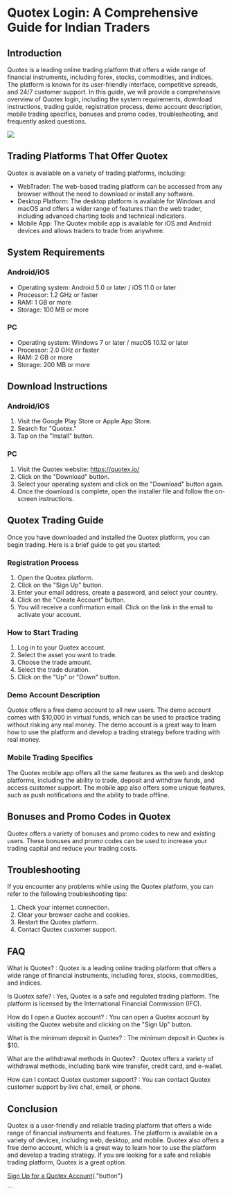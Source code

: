 # Quotex Login: A Comprehensive Guide for Indian Traders

## Introduction

Quotex is a leading online trading platform that offers a wide range of
financial instruments, including forex, stocks, commodities, and
indices. The platform is known for its user-friendly interface,
competitive spreads, and 24/7 customer support. In this guide, we will
provide a comprehensive overview of Quotex login, including the system
requirements, download instructions, trading guide, registration
process, demo account description, mobile trading specifics, bonuses and
promo codes, troubleshooting, and frequently asked questions.

[![](https://static.quotex.io/files/3_en/300_250.jpg)](https://traff.sbs/brokerqxlid)

## Trading Platforms That Offer Quotex

Quotex is available on a variety of trading platforms, including:

-   WebTrader: The web-based trading platform can be accessed from any
    browser without the need to download or install any software.
-   Desktop Platform: The desktop platform is available for Windows and
    macOS and offers a wider range of features than the web trader,
    including advanced charting tools and technical indicators.
-   Mobile App: The Quotex mobile app is available for iOS and Android
    devices and allows traders to trade from anywhere.

## System Requirements

### Android/iOS

-   Operating system: Android 5.0 or later / iOS 11.0 or later
-   Processor: 1.2 GHz or faster
-   RAM: 1 GB or more
-   Storage: 100 MB or more

### PC

-   Operating system: Windows 7 or later / macOS 10.12 or later
-   Processor: 2.0 GHz or faster
-   RAM: 2 GB or more
-   Storage: 200 MB or more

## Download Instructions

### Android/iOS

1.  Visit the Google Play Store or Apple App Store.
2.  Search for "Quotex."
3.  Tap on the "Install" button.

### PC

1.  Visit the Quotex website: https://quotex.io/
2.  Click on the "Download" button.
3.  Select your operating system and click on the "Download"
    button again.
4.  Once the download is complete, open the installer file and follow
    the on-screen instructions.

## Quotex Trading Guide

Once you have downloaded and installed the Quotex platform, you can
begin trading. Here is a brief guide to get you started:

### Registration Process

1.  Open the Quotex platform.
2.  Click on the "Sign Up" button.
3.  Enter your email address, create a password, and select your
    country.
4.  Click on the "Create Account" button.
5.  You will receive a confirmation email. Click on the link in the
    email to activate your account.

### How to Start Trading

1.  Log in to your Quotex account.
2.  Select the asset you want to trade.
3.  Choose the trade amount.
4.  Select the trade duration.
5.  Click on the "Up" or "Down" button.

### Demo Account Description

Quotex offers a free demo account to all new users. The demo account
comes with \$10,000 in virtual funds, which can be used to practice
trading without risking any real money. The demo account is a great way
to learn how to use the platform and develop a trading strategy before
trading with real money.

### Mobile Trading Specifics

The Quotex mobile app offers all the same features as the web and
desktop platforms, including the ability to trade, deposit and withdraw
funds, and access customer support. The mobile app also offers some
unique features, such as push notifications and the ability to trade
offline.

## Bonuses and Promo Codes in Quotex

Quotex offers a variety of bonuses and promo codes to new and existing
users. These bonuses and promo codes can be used to increase your
trading capital and reduce your trading costs.

## Troubleshooting

If you encounter any problems while using the Quotex platform, you can
refer to the following troubleshooting tips:

1.  Check your internet connection.
2.  Clear your browser cache and cookies.
3.  Restart the Quotex platform.
4.  Contact Quotex customer support.

## FAQ

What is Quotex?
:   Quotex is a leading online trading platform that offers a wide range
    of financial instruments, including forex, stocks, commodities, and
    indices.

Is Quotex safe?
:   Yes, Quotex is a safe and regulated trading platform. The platform
    is licensed by the International Financial Commission (IFC).

How do I open a Quotex account?
:   You can open a Quotex account by visiting the Quotex website and
    clicking on the "Sign Up" button.

What is the minimum deposit in Quotex?
:   The minimum deposit in Quotex is \$10.

What are the withdrawal methods in Quotex?
:   Quotex offers a variety of withdrawal methods, including bank wire
    transfer, credit card, and e-wallet.

How can I contact Quotex customer support?
:   You can contact Quotex customer support by live chat, email, or
    phone.

## Conclusion

Quotex is a user-friendly and reliable trading platform that offers a
wide range of financial instruments and features. The platform is
available on a variety of devices, including web, desktop, and mobile.
Quotex also offers a free demo account, which is a great way to learn
how to use the platform and develop a trading strategy. If you are
looking for a safe and reliable trading platform, Quotex is a great
option.

[Sign Up for a Quotex
Account](\%22https://traff.sbs/brokerqxsignup\%22){."button"}

\`\`\`

